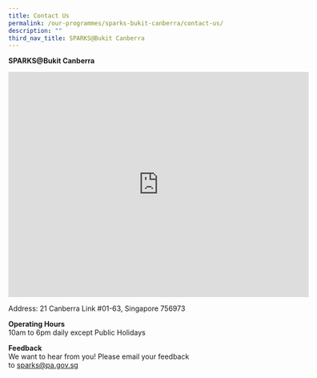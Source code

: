 ```yaml
---
title: Contact Us
permalink: /our-programmes/sparks-bukit-canberra/contact-us/
description: ""
third_nav_title: SPARKS@Bukit Canberra
---
```

<b>SPARKS@Bukit Canberra</b><br>
        
<iframe src="https://www.google.com/maps/embed?pb=!1m14!1m8!1m3!1d63816.90098828906!2d103.7967037!3d1.4411317!3m2!1i1024!2i768!4f13.1!3m3!1m2!1s0x31da15712a5a5dd1%3A0xaad03100faf2c552!2sSparks%40Bukit%20Canberra!5e0!3m2!1sen!2ssg!4v1687165311773!5m2!1sen!2ssg" width="600" height="450" style="border:0;" allowfullscreen="" loading="lazy"></iframe>

Address: 21 Canberra Link #01-63, Singapore 756973

<b>Operating Hours</b><br>
10am to 6pm daily except Public Holidays&nbsp;&nbsp;

<b>Feedback</b><br>
We want to hear from you!  Please email your feedback to&nbsp;[sparks@pa.gov.sg](mailto:sparks@pa.gov.sg) &nbsp;